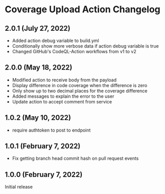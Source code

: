 # Coverage Upload Action Changelog

## 2.0.1 (July 27, 2022)

- Added action debug variable to build.yml
- Conditionally show more verbose data if action debug variable is true
- Changed GitHub's CodeQL-Action workflows from v1 to v2

## 2.0.0 (May 18, 2022)

- Modified action to receive body from the payload
- Display difference in code coverage when the difference is zero
- Only show up to two decimal places for the coverage difference
- Added messages to explain the error to the user
- Update action to accept comment from service

## 1.0.2 (May 10, 2022)

- require authtoken to post to endpoint

## 1.0.1 (February 7, 2022)

- Fix getting branch head commit hash on pull request events

## 1.0.0 (February 7, 2022)

Initial release
